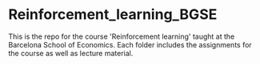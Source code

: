 # Reinforcement_learning_BGSE
This is the repo for the course 'Reinforcement learning' taught at the Barcelona School of Economics. Each folder includes the assignments for the course as well as lecture material. 

